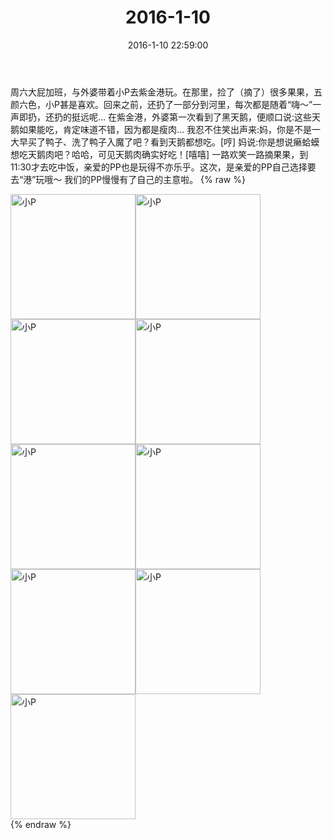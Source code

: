 ﻿---
title: "2016-1-10"
date: 2016-1-10 22:59:00
tags:
categories: 妈妈
---
周六大屁加班，与外婆带着小P去紫金港玩。在那里，捡了（摘了）很多果果，五颜六色，小P甚是喜欢。回来之前，还扔了一部分到河里，每次都是随着“嗨～”一声即扔，还扔的挺远呢…
在紫金港，外婆第一次看到了黑天鹅，便顺口说:这些天鹅如果能吃，肯定味道不错，因为都是瘦肉…
我忍不住笑出声来:妈，你是不是一大早买了鸭子、洗了鸭子入魔了吧？看到天鹅都想吃。[哼]
妈说:你是想说癞蛤蟆想吃天鹅肉吧？哈哈，可见天鹅肉确实好吃！[嘻嘻]
一路欢笑一路摘果果，到11:30才去吃中饭，亲爱的PP也是玩得不亦乐乎。这次，是亲爱的PP自己选择要去“港”玩哦～
我们的PP慢慢有了自己的主意啦。
{% raw %}
<div style="width:500 px">
<div style="float:left; width:100 px"><img src="/images/微信图片_20171012115023.jpg" width="200" alt="小P"></div>
<div style="float:left; width:100 px"><img src="/images/微信图片_20171012115034.jpg" width="200" alt="小P"></div>
<div style="float:left; width:100 px"><img src="/images/微信图片_20171012115042.jpg" width="200" alt="小P"></div>
<div style="float:left; width:100 px"><img src="/images/微信图片_20171012115052.jpg" width="200" alt="小P"></div>
<div style="float:left; width:100 px"><img src="/images/微信图片_20171012115100.jpg" width="200" alt="小P"></div>
<div style="float:left; width:100 px"><img src="/images/微信图片_20171012115108.jpg" width="200" alt="小P"></div>
<div style="float:left; width:100 px"><img src="/images/微信图片_20171012115116.jpg" width="200" alt="小P"></div>
<div style="float:left; width:100 px"><img src="/images/微信图片_20171012115123.jpg" width="200" alt="小P"></div>
<div style="float:left; width:100 px"><img src="/images/微信图片_20171012115131.jpg" width="200" alt="小P"></div>
<div style="clear:both"></div>
</div>
{% endraw %}